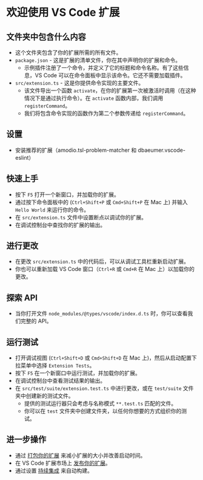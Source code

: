 <!--
 * @FilePath: /interfaceautomation/vsc-extension-quickstart.md
 * @Description: 
-->
# 欢迎使用 VS Code 扩展

## 文件夹中包含什么内容

* 这个文件夹包含了你的扩展所需的所有文件。
* `package.json` - 这是扩展的清单文件，你在其中声明你的扩展和命令。
  * 示例插件注册了一个命令，并定义了它的标题和命令名称。有了这些信息，VS Code 可以在命令面板中显示该命令。它还不需要加载插件。
* `src/extension.ts` - 这是你提供命令实现的主要文件。
  * 该文件导出一个函数 `activate`，在你的扩展第一次被激活时调用（在这种情况下是通过执行命令）。在 `activate` 函数内部，我们调用 `registerCommand`。
  * 我们将包含命令实现的函数作为第二个参数传递给 `registerCommand`。

## 设置

* 安装推荐的扩展（amodio.tsl-problem-matcher 和 dbaeumer.vscode-eslint）

## 快速上手

* 按下 `F5` 打开一个新窗口，并加载你的扩展。
* 通过按下命令面板中的 (`Ctrl+Shift+P` 或 `Cmd+Shift+P` 在 Mac 上) 并输入 `Hello World` 来运行你的命令。
* 在 `src/extension.ts` 文件中设置断点以调试你的扩展。
* 在调试控制台中查找你的扩展的输出。

## 进行更改

* 在更改 `src/extension.ts` 中的代码后，可以从调试工具栏重新启动扩展。
* 你也可以重新加载 VS Code 窗口（`Ctrl+R` 或 `Cmd+R` 在 Mac 上）以加载你的更改。

## 探索 API

* 当你打开文件 `node_modules/@types/vscode/index.d.ts` 时，你可以查看我们完整的 API。

## 运行测试

* 打开调试视图 (`Ctrl+Shift+D` 或 `Cmd+Shift+D` 在 Mac 上)，然后从启动配置下拉菜单中选择 `Extension Tests`。
* 按下 `F5` 在一个新窗口中运行测试，并加载你的扩展。
* 在调试控制台中查看测试结果的输出。
* 在 `src/test/suite/extension.test.ts` 中进行更改，或在 `test/suite` 文件夹中创建新的测试文件。
  * 提供的测试运行器只会考虑与名称模式 `**.test.ts` 匹配的文件。
  * 你可以在 `test` 文件夹中创建文件夹，以任何你想要的方式组织你的测试。

## 进一步操作

* 通过 [打包你的扩展](https://code.visualstudio.com/api/working-with-extensions/bundling-extension) 来减小扩展的大小并改善启动时间。
* 在 VS Code 扩展市场上 [发布你的扩展](https://code.visualstudio.com/api/working-with-extensions/publishing-extension)。
* 通过设置 [持续集成](https://code.visualstudio.com/api/working-with-extensions/continuous-integration) 来自动构建。
